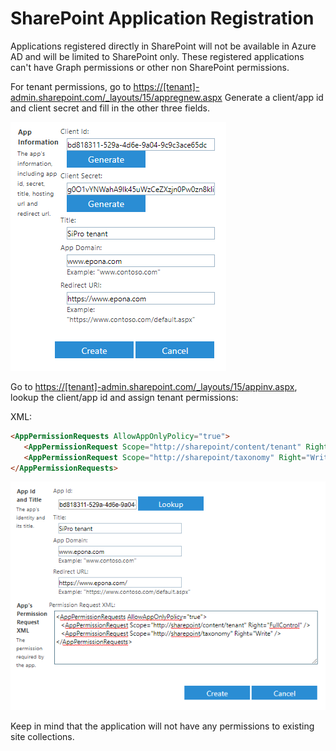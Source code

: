 # SharePoint Application Registration

Applications registered directly in SharePoint will not be available in Azure AD and will be limited to SharePoint only.
These registered applications can't have Graph permissions or other non SharePoint permissions.

For tenant permissions, go to <https://[tenant]-admin.sharepoint.com/_layouts/15/appregnew.aspx>
Generate a client/app id and client secret and fill in the other three fields.

![](./assets/image14.png)

Go to <https://[tenant]-admin.sharepoint.com/_layouts/15/appinv.aspx>, lookup the client/app id and assign tenant permissions:

XML:

~~~~html
<AppPermissionRequests AllowAppOnlyPolicy="true">
   <AppPermissionRequest Scope="http://sharepoint/content/tenant" Right="FullControl" />
   <AppPermissionRequest Scope="http://sharepoint/taxonomy" Right="Write" />
</AppPermissionRequests>
~~~~

![](./assets/image15.png)

Keep in mind that the application will not have any permissions to existing site collections.
